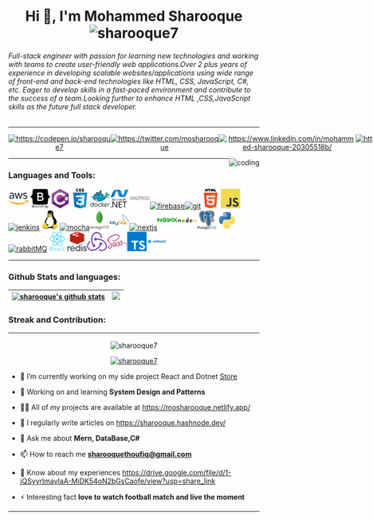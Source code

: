 <h1 align='center' id="hi-i-m-mohammed-sharooque-sharooque7-https-komarev-com-ghpvc-username-sharooque7-label-profile-20views-color-0e75b6-style-flat-">Hi 👋, I&#39;m Mohammed Sharooque <img src="https://komarev.com/ghpvc/?username=sharooque7&amp;label=Profile%20views&amp;color=0e75b6&amp;style=flat" alt="sharooque7"></h1>


###### Full-stack engineer with passion for learning new technologies and working with teams to create user-friendly web applications.Over 2 plus years of experience in developing scalable websites/applications using wide range of front-end and back-end technologies like HTML, CSS, JavaScript, C#, etc. Eager to develop skills in a fast-paced environment and contribute to the success of a team.Looking further to enhance HTML ,CSS,JavaScript skills as the future full stack developer.

* * *

<!-- <h3 align="left">Connect with me:</h3> -->
<p align="center" style="display:flex;justify-content:space-between">
<a href="https://codepen.io/sharooque7" target="blank"><img align="center" title="codepen" src="https://raw.githubusercontent.com/rahuldkjain/github-profile-readme-generator/master/src/images/icons/Social/codepen.svg" alt="https://codepen.io/sharooque7" height="30" width="40" /></a>
<a href="https://twitter.com/mosharooque" target="blank"><img align="center" title="twitter" src="https://raw.githubusercontent.com/rahuldkjain/github-profile-readme-generator/master/src/images/icons/Social/twitter.svg" alt="https://twitter.com/mosharooque" height="30" width="40" /></a>
<a href="https://www.linkedin.com/in/mohammed-sharooque-20305518b/" target="blank"><img align="center" title="linkedIn" src="https://raw.githubusercontent.com/rahuldkjain/github-profile-readme-generator/master/src/images/icons/Social/linked-in-alt.svg" alt="https://www.linkedin.com/in/mohammed-sharooque-20305518b/" height="30" width="40" /></a>
<a href="https://stackoverflow.com/users/10872378/sharooque" target="blank"><img title="stackoverflow" align="center" src="https://raw.githubusercontent.com/rahuldkjain/github-profile-readme-generator/master/src/images/icons/Social/stack-overflow.svg" alt="https://stackoverflow.com/users/10872378/sharooque" height="30" width="40" /></a>
<a href="https://sharooque.hashnode.dev" target="blank"><img title="hashnode" align="center" src="https://raw.githubusercontent.com/rahuldkjain/github-profile-readme-generator/master/src/images/icons/Social/hashnode.svg" alt="https://sharooque.hashnode.dev¯" height="30" width="40" /></a>
<a href="https://leetcode.com/sharooque7/" target="blank"><img title="leetcode" align="center" src="https://raw.githubusercontent.com/rahuldkjain/github-profile-readme-generator/master/src/images/icons/Social/leet-code.svg" alt="https://leetcode.com/sharooque7/" height="30" width="40" /></a>
</p>

<img align="right" alt="coding" max-width="400" max-height="400" src="https://mir-s3-cdn-cf.behance.net/project_modules/max_1200/06f21a161921919.63cd7887d0a70.gif" class="jop-noMdConv"> 

<hr/>


<h3 align="left">Languages and Tools:</h3>

[<img src="https://raw.githubusercontent.com/devicons/devicon/master/icons/amazonwebservices/amazonwebservices-original-wordmark.svg" alt="aws" width="40" height="40" class="jop-noMdConv">](https://aws.amazon.com) [<img src="https://raw.githubusercontent.com/devicons/devicon/master/icons/bootstrap/bootstrap-plain-wordmark.svg" alt="bootstrap" width="40" height="40" class="jop-noMdConv">](https://getbootstrap.com)[<img src="https://raw.githubusercontent.com/devicons/devicon/master/icons/csharp/csharp-original.svg" alt="csharp" width="40" height="40" class="jop-noMdConv">](https://www.w3schools.com/cs/)[<img src="https://raw.githubusercontent.com/devicons/devicon/master/icons/css3/css3-original-wordmark.svg" alt="css3" width="40" height="40" class="jop-noMdConv">](https://www.w3schools.com/css/)[<img src="https://raw.githubusercontent.com/devicons/devicon/master/icons/docker/docker-original-wordmark.svg" alt="docker" width="40" height="40" class="jop-noMdConv">](https://www.docker.com/)[<img src="https://raw.githubusercontent.com/devicons/devicon/master/icons/dot-net/dot-net-original-wordmark.svg" alt="dotnet" width="40" height="40" class="jop-noMdConv">](https://dotnet.microsoft.com/)[<img src="https://raw.githubusercontent.com/devicons/devicon/master/icons/express/express-original-wordmark.svg" alt="express" width="40" height="40" class="jop-noMdConv">](https://expressjs.com)[<img src="https://www.vectorlogo.zone/logos/firebase/firebase-icon.svg" alt="firebase" width="40" height="40" class="jop-noMdConv">](https://firebase.google.com/)[<img src="https://www.vectorlogo.zone/logos/git-scm/git-scm-icon.svg" alt="git" width="40" height="40" class="jop-noMdConv">](https://git-scm.com/)[<img src="https://raw.githubusercontent.com/devicons/devicon/master/icons/html5/html5-original-wordmark.svg" alt="html5" width="40" height="40" class="jop-noMdConv">](https://www.w3.org/html/)[<img src="https://raw.githubusercontent.com/devicons/devicon/master/icons/javascript/javascript-original.svg" alt="javascript" width="40" height="40" class="jop-noMdConv">](https://developer.mozilla.org/en-US/docs/Web/JavaScript)[<img src="https://www.vectorlogo.zone/logos/jenkins/jenkins-icon.svg" alt="jenkins" width="40" height="40" class="jop-noMdConv">](https://www.jenkins.io)[<img src="https://raw.githubusercontent.com/devicons/devicon/master/icons/linux/linux-original.svg" alt="linux" width="40" height="40" class="jop-noMdConv">](https://www.linux.org/)[<img src="https://www.vectorlogo.zone/logos/mochajs/mochajs-icon.svg" alt="mocha" width="40" height="40" class="jop-noMdConv">](https://mochajs.org)[<img src="https://raw.githubusercontent.com/devicons/devicon/master/icons/mongodb/mongodb-original-wordmark.svg" alt="mongodb" width="40" height="40" class="jop-noMdConv">](https://www.mongodb.com/)[<img src="https://raw.githubusercontent.com/devicons/devicon/master/icons/mysql/mysql-original-wordmark.svg" alt="mysql" width="40" height="40" class="jop-noMdConv">](https://www.mysql.com/)[<img src="https://cdn.worldvectorlogo.com/logos/nextjs-2.svg" alt="nextjs" width="40" height="40" class="jop-noMdConv">](https://nextjs.org/)[<img src="https://raw.githubusercontent.com/devicons/devicon/master/icons/nginx/nginx-original.svg" alt="nginx" width="40" height="40" class="jop-noMdConv">](https://www.nginx.com)[<img src="https://raw.githubusercontent.com/devicons/devicon/master/icons/nodejs/nodejs-original-wordmark.svg" alt="nodejs" width="40" height="40" class="jop-noMdConv">](https://nodejs.org)[<img src="https://raw.githubusercontent.com/devicons/devicon/master/icons/postgresql/postgresql-original-wordmark.svg" alt="postgresql" width="40" height="40" class="jop-noMdConv">](https://www.postgresql.org)[<img src="https://raw.githubusercontent.com/devicons/devicon/master/icons/python/python-original.svg" alt="python" width="40" height="40" class="jop-noMdConv">](https://www.python.org)[<img src="https://www.vectorlogo.zone/logos/rabbitmq/rabbitmq-icon.svg" alt="rabbitMQ" width="40" height="40" class="jop-noMdConv">](https://www.rabbitmq.com)[<img src="https://raw.githubusercontent.com/devicons/devicon/master/icons/react/react-original-wordmark.svg" alt="react" width="40" height="40" class="jop-noMdConv">](https://reactjs.org/)[<img src="https://raw.githubusercontent.com/devicons/devicon/master/icons/redis/redis-original-wordmark.svg" alt="redis" width="40" height="40" class="jop-noMdConv">](https://redis.io)[<img src="https://raw.githubusercontent.com/devicons/devicon/master/icons/redux/redux-original.svg" alt="redux" width="40" height="40" class="jop-noMdConv">](https://redux.js.org)[<img src="https://raw.githubusercontent.com/devicons/devicon/master/icons/sass/sass-original.svg" alt="sass" width="40" height="40" class="jop-noMdConv">](https://sass-lang.com)[<img src="https://raw.githubusercontent.com/devicons/devicon/master/icons/typescript/typescript-original.svg" alt="typescript" width="40" height="40" class="jop-noMdConv">](https://www.typescriptlang.org/)[<img src="https://raw.githubusercontent.com/devicons/devicon/d00d0969292a6569d45b06d3f350f463a0107b0d/icons/webpack/webpack-original-wordmark.svg" alt="webpack" width="40" height="40" class="jop-noMdConv">](https://webpack.js.org)

  * * *

### Github Stats and languages:

  | [![sharooque's github stats](https://github-readme-stats.vercel.app/api?username=sharooque7&show_icons=true&include_all_commits=true&theme=buefy&hide_border=true)](https://github.com/sharooque7/github-readme-stats) | [![](https://github-readme-stats.vercel.app/api/top-langs/?username=sharooque7&layout=compact&theme=buefy&hide_border=true)](https://github.com/sharooque7/github-readme-stats) |
| --- | --- |

### Streak and Contribution:

* * *

<p align="center"><img align="center" src="https://github-readme-streak-stats.herokuapp.com/?user=sharooque7&" alt="sharooque7" /></p>

<p align="center"> <a href="https://github.com/ryo-ma/github-profile-trophy"><img src="https://github-profile-trophy.vercel.app/?username=sharooque7" alt="sharooque7" /></a> </p>

- 🔭 I’m currently working on my side project React and Dotnet [Store](https://github.com/sharooque7/Store)
    
- 🌱 Working on and learning **System Design and Patterns**
    
- 👨‍💻 All of my projects are available at https://mosharooque.netlify.app/
    
- 📝 I regularly write articles on https://sharooque.hashnode.dev/
    
- 💬 Ask me about **Mern, DataBase,C#**
    
- 📫 How to reach me **sharooquethoufiq@gmail.com**
    
- 📄 Know about my experiences https://drive.google.com/file/d/1-jQSyyrlmavIaA-MiDK54oN2bGsCaofe/view?usp=share_link
    
- ⚡ Interesting fact **love to watch football match and live the moment**

***
